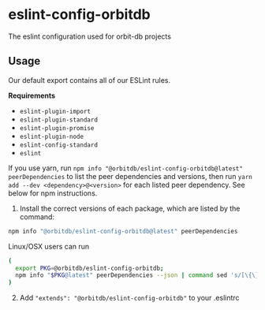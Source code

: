 # eslint-config-orbitdb

The eslint configuration used for orbit-db projects

## Usage

Our default export contains all of our ESLint rules.

**Requirements**

* `eslint-plugin-import`
* `eslint-plugin-standard`
* `eslint-plugin-promise`
* `eslint-plugin-node`
* `eslint-config-standard`
* `eslint`

If you use yarn, run `npm info "@orbitdb/eslint-config-orbitdb@latest" peerDependencies` to list the peer dependencies and versions, then run `yarn add --dev <dependency>@<version>` for each listed peer dependency. See below for npm instructions.

1. Install the correct versions of each package, which are listed by the command:

  ```sh
  npm info "@orbitdb/eslint-config-orbitdb@latest" peerDependencies
  ```

  Linux/OSX users can run

  ```sh
  (
    export PKG=@orbitdb/eslint-config-orbitdb;
    npm info "$PKG@latest" peerDependencies --json | command sed 's/[\{\},]//g ; s/: /@/g' | xargs yarn add --dev "$PKG@latest"
  )
  ```


2. Add `"extends": "@orbitdb/eslint-config-orbitdb"` to your .eslintrc
